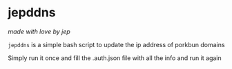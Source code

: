 # jepddns
*made with love by jep*

`jepddns` is a simple bash script to update the ip address of porkbun domains

Simply run it once and fill the .auth.json file with all the info and run it again
